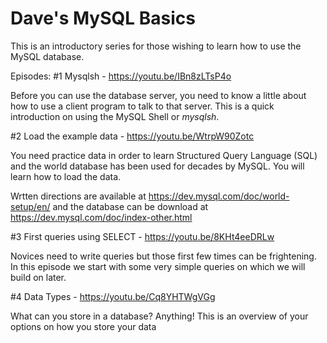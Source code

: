 # Dave's MySQL Basics

This is an introductory series for those wishing to learn how to use the MySQL database.

Episodes:
#1 Mysqlsh - https://youtu.be/IBn8zLTsP4o

Before you can use the database server, you need to know a little about how to use a client program to talk to that server. This is a quick introduction on using the MySQL Shell or *mysqlsh*.  

#2 Load the example data - https://youtu.be/WtrpW90Zotc

You need practice data in order to learn Structured Query Language (SQL) and the world database has been used for decades by MySQL.  You will learn how to load the data.  

Wrtten directions are available at https://dev.mysql.com/doc/world-setup/en/ and the database can be download at https://dev.mysql.com/doc/index-other.html

#3 First queries using SELECT - https://youtu.be/8KHt4eeDRLw

Novices need to write queries but those first few times can be frightening. In this episode we start with some very simple queries on which we will build on later. 

#4 Data Types - https://youtu.be/Cq8YHTWgVGg

What can you store in a database? Anything!  This is an overview of your options on how you store your data
